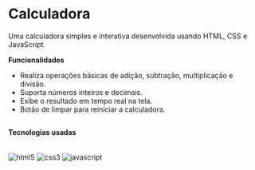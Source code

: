 # Calculadora 
Uma calculadora simples e interativa desenvolvida usando HTML, CSS e JavaScript.

**Funcionalidades**
- Realiza operações básicas de adição, subtração, multiplicação e divisão.
- Suporta números inteiros e decimais.
- Exibe o resultado em tempo real na tela.
- Botão de limpar para reiniciar a calculadora.

##

  **Tecnologias usadas**
<div style="display: inline_block"><br>
    <img align="center" alt="html5" src="https://img.shields.io/badge/HTML5-E34F26?style=for-the-badge&logo=html5&logoColor=white">
    <img align="center" alt="css3" src="https://img.shields.io/badge/CSS3-1572B6?style=for-the-badge&logo=css3&logoColor=white">
    <img align="center" alt="javascript" src="https://img.shields.io/badge/JavaScript-F7DF1E?style=for-the-badge&logo=javascript&logoColor=black">

